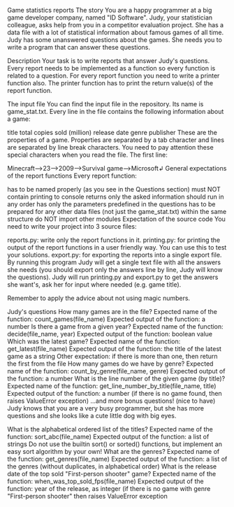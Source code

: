Game statistics reports
The story
You are a happy programmer at a big game developer company, named "ID Software". Judy, your statistician colleague, asks help from you in a competitor evaluation project. She has a data file with a lot of statistical information about famous games of all time. Judy has some unanswered questions about the games. She needs you to write a program that can answer these questions.

Description
Your task is to write reports that answer Judy's questions. Every report needs to be implemented as a function so every function is related to a question. For every report function you need to write a printer function also. The printer function has to print the return value(s) of the report function.

The input file
You can find the input file in the repository. Its name is game_stat.txt. Every line in the file contains the following information about a game:

title
total copies sold (million)
release date
genre
publisher
These are the properties of a game. Properties are separated by a tab character and lines are separated by line break characters. You need to pay attention these special characters when you read the file. The first line:

Minecraft⟶23⟶2009⟶Survival game⟶Microsoft↲
General expectations of the report functions
Every report function:

has to be named properly (as you see in the Questions section)
must NOT contain printing to console
returns only the asked information
should run in any order
has only the parameters predefined in the questions
has to be prepared for any other data files (not just the game_stat.txt) within the same structure
do NOT import other modules
Expectation of the source code
You need to write your project into 3 source files:

reports.py: write only the report functions in it.
printing.py: for printing the output of the report functions in a user friendly way. You can use this to test your solutions.
export.py: for exporting the reports into a single export file. By running this program Judy will get a single text file with all the answers she needs (you should export only the answers line by line, Judy will know the questions).
Judy will run printing.py and export.py to get the answers she want's, ask her for input where needed (e.g. game title).

Remember to apply the advice about not using magic numbers.

Judy's questions
How many games are in the file?
Expected name of the function: count_games(file_name)
Expected output of the function: a number
Is there a game from a given year?
Expected name of the function: decide(file_name, year)
Expected output of the function: boolean value
Which was the latest game?
Expected name of the function: get_latest(file_name)
Expected output of the function: the title of the latest game as a string
Other expectation: if there is more than one, then return the first from the file
How many games do we have by genre?
Expected name of the function: count_by_genre(file_name, genre)
Expected output of the function: a number
What is the line number of the given game (by title)?
Expected name of the function: get_line_number_by_title(file_name, title)
Expected output of the function: a number (if there is no game found, then raises ValueError exception)
...and more bonus questions! (nice to have)
Judy knows that you are a very busy programmer, but she has more questions and she looks like a cute little dog with big eyes.

What is the alphabetical ordered list of the titles?
Expected name of the function: sort_abc(file_name)
Expected output of the function: a list of strings
Do not use the builtin sort() or sorted() functions, but implement an easy sort algorithm by your own!
What are the genres?
Expected name of the function: get_genres(file_name)
Expected output of the function: a list of the genres (without duplicates, in alphabetical order)
What is the release date of the top sold "First-person shooter" game?
Expected name of the function: when_was_top_sold_fps(file_name)
Expected output of the function: year of the release, as integer (if there is no game with genre "First-person shooter" then raises ValueError exception
